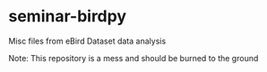 # seminar-birdpy
Misc files from eBird Dataset data analysis

Note: This repository is a mess and should be burned to the ground
